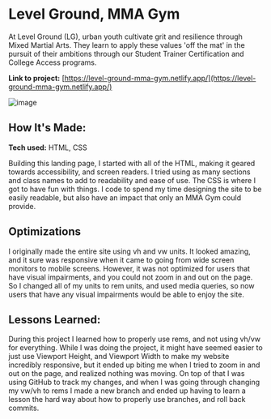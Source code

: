 # Level Ground, MMA Gym
At Level Ground (LG), urban youth cultivate grit and resilience through Mixed Martial Arts. They learn to apply these values 'off the mat' in the pursuit of their ambitions through our Student Trainer Certification and College Access programs.

**Link to project:** [https://level-ground-mma-gym.netlify.app/](https://level-ground-mma-gym.netlify.app/)

![image](https://i.imgur.com/mzNdzYt.png)

## How It's Made:

**Tech used:** HTML, CSS

Building this landing page, I started with all of the HTML, making it geared towards accessibility, and screen readers. I tried using as many sections and class names to add to readability and ease of use. The CSS is where I got to have fun with things. I code to spend my time designing the site to be easily readable, but also have an impact that only an MMA Gym could provide. 

## Optimizations
I originally made the entire site using vh and vw units. It looked amazing, and it sure was responsive when it came to going from wide screen monitors to mobile screens. However, it was not optimized for users that have visual impairments, and you could not zoom in and out on the page. So I changed all of my units to rem units, and used media queries, so now users that have any visual impairments would be able to enjoy the site. 

## Lessons Learned:

During this project I learned how to properly use rems, and not using vh/vw for everything. While I was doing the project, it might have seemed easier to just use Viewport Height, and Viewport Width to make my website incredibly responsive, but it ended up biting me when I tried to zoom in and out on the page, and realized nothing was moving. On top of that I was using GitHub to track my changes, and when I was going through changing my vw/vh to rems I made a new branch and ended up having to learn a lesson the hard way about how to properly use branches, and roll back commits. 
